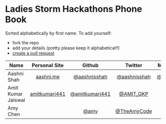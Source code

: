 Ladies Storm Hackathons Phone Book
====================================

Sorted alphabetically by first name. To add yourself:
- fork the repo
- add your details (pretty please keep it alphabetical!!)
- [create a pull request](https://help.github.com/articles/creating-a-pull-request-from-a-fork/)

| Name        | Personal Site           | Github  | Twitter | Medium/Blog | Stackoverflow |
| ------------- |:-------------:|:-----:|:----:|:-----:|:----:|
| Aashni Shah      | [aashni.me](http://www.aashni.me) | [@aashnisshah](http://github.com/aashnisshah) | [@aashnisshah](http://www.twitter.com/aashnisshah) | [@aashnisshah](https://medium.com/@aashnisshah) | [@aashnisshah](http://stackoverflow.com/users/1989265/aashnisshah) |
| Amit Kumar Jaiswal  | [amitkumarj441](http://amitkumarj441.github.io) | [@amitkumarj441](http://github.com/amitkumarj441) | [@AMIT_GKP](http://www.twitter.com/AMIT_GKP) | | [@amitkumarjaiswal](http://stackoverflow.com/users/7518855/amit-kumar-jaiswal) |
| Amy Chen     |  | [@amy](https://github.com/amy) | [@TheAmyCode](https://twitter.com/TheAmyCode) | [@amy](https://medium.com/@amy) | [@TheAmyCode](http://stackoverflow.com/users/3650057/theamycode) |